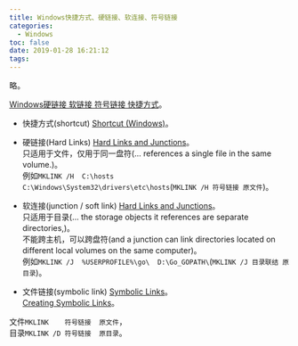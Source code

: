 ```yaml
---
title: Windows快捷方式、硬链接、软连接、符号链接
categories:
  - Windows
toc: false
date: 2019-01-28 16:21:12
tags:
---
```

略。
<!-- more -->

[Windows硬链接 软链接 符号链接 快捷方式](http://blog.nsfocus.net/shortcuthard-linkjunction-pointsymbolic-link/)。  

* 快捷方式(shortcut)
[Shortcut (Windows)](https://msdn.microsoft.com/zh-cn/library/ms644697)。  

* 硬链接(Hard Links)
[Hard Links and Junctions](https://docs.microsoft.com/zh-cn/windows/desktop/FileIO/hard-links-and-junctions)。  
只适用于文件，仅用于同一盘符(... references a single file in the same volume.)。  
例如`MKLINK /H  C:\hosts  C:\Windows\System32\drivers\etc\hosts`(`MKLINK /H 符号链接 原文件`)。  

* 软连接(junction / soft link)
[Hard Links and Junctions](https://docs.microsoft.com/zh-cn/windows/desktop/FileIO/hard-links-and-junctions)。  
只适用于目录(... the storage objects it references are separate directories,)。  
不能跨主机，可以跨盘符(and a junction can link directories located on different local volumes on the same computer)。  
例如`MKLINK /J  %USERPROFILE%\go\  D:\Go_GOPATH\`(`MKLINK /J 目录联结 原目录`)。  

* 文件链接(symbolic link)
[Symbolic Links](https://docs.microsoft.com/zh-cn/windows/desktop/FileIO/symbolic-links)。  
[Creating Symbolic Links](https://docs.microsoft.com/zh-cn/windows/desktop/FileIO/creating-symbolic-links)。  
  
文件`MKLINK    符号链接  原文件`，  
目录`MKLINK /D 符号链接  原目录`。  
